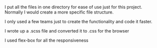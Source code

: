 I put all the files in one directory for ease of use just for this project. Normally I would create a more specific file structure.

I only used a few teams just to create the functionality and code it faster.

I wrote up a .scss file and converted it to .css for the browser

I used flex-box for all the responsiveness
